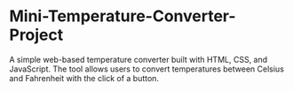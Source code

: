 # Mini-Temperature-Converter-Project
A simple web-based temperature converter built with HTML, CSS, and JavaScript. The tool allows users to convert temperatures between Celsius and Fahrenheit with the click of a button.
